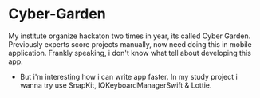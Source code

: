# Cyber-Garden
My institute organize hackaton two times in year, its called Cyber Garden. 
Previously experts score projects manually, now need doing this in mobile application.
Frankly speaking, i don't know what tell about developing this app. 
- But i'm interesting how i can write app faster.
In my study project i wanna try use SnapKit, IQKeyboardManagerSwift & Lottie.
